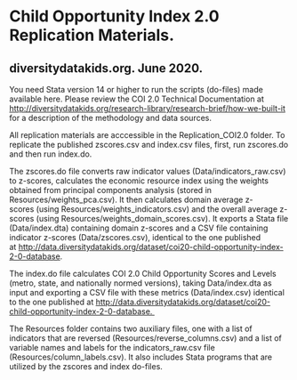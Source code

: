 # Child Opportunity Index 2.0 Replication Materials.

## diversitydatakids.org. June 2020. 

You need Stata version 14 or higher to run the scripts (do-files) made available here. Please review the COI 2.0 Technical Documentation at http://diversitydatakids.org/research-library/research-brief/how-we-built-it for a description of the methodology and data sources.

All replication materials are acccessible in the Replication_COI2.0 folder. To replicate the published zscores.csv and index.csv files, first, run zscores.do and then run index.do.

The zscores.do file converts raw indicator values (Data/indicators_raw.csv) to z-scores, calculates the economic resource index using the weights obtained from principal components analysis (stored in Resources/weights_pca.csv). It then calculates domain average z-scores (using Resources/weights_indicators.csv) and the overall average z-scores (using Resources/weights_domain_scores.csv). It exports a Stata file (Data/index.dta) containing domain z-scores and a CSV file containing indicator z-scores (Data/zscores.csv), identical to the one published at http://data.diversitydatakids.org/dataset/coi20-child-opportunity-index-2-0-database.

The index.do file calculates COI 2.0 Child Opportunity Scores and Levels (metro, state, and nationally normed versions), taking Data/index.dta as input and exporting a CSV file with these metrics (Data/index.csv) identical to the one published at http://data.diversitydatakids.org/dataset/coi20-child-opportunity-index-2-0-database. 

The Resources folder contains two auxiliary files, one with a list of indicators that are reversed (Resources/reverse_columns.csv) and a list of variable names and labels for the indicators_raw.csv file (Resources/column_labels.csv). It also includes Stata programs that  are utilized by the zscores and index do-files.